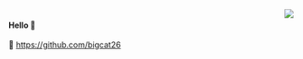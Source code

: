 <img align="right" src="https://github-readme-stats.vercel.app/api?username=bigcat26&show_icons=true&icon_color=805AD5&text_color=718096&bg_color=ffffff&hide_title=true" />

#### Hello 👏

🔗 https://github.com/bigcat26
